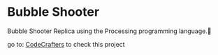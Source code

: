 # Bubble Shooter
Bubble Shooter Replica using the Processing programming language.🫧

go to: [CodeCrafters](https://marciofelicioo.github.io/CodeCrafters/) to check this project
